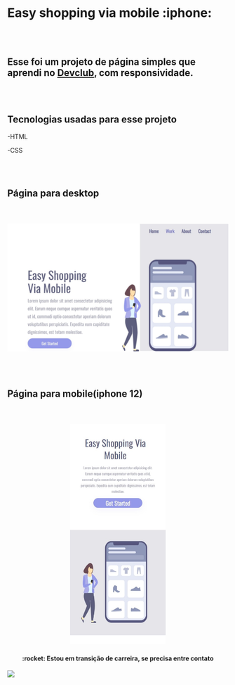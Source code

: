 <h1>Easy shopping via mobile :iphone:</h1>
<br>
<br>

<h2>Esse foi um projeto de página simples que aprendi no <a href="https://rodolfomori.com.br/devclub">Devclub</a>, com responsividade.</h2>
<br>
<br>

<h2>Tecnologias usadas para esse projeto</h2>
<p>-HTML</p>
<p>-CSS</p>
<br>
<br>

<h2> Página para desktop</h2> 
<br>
<h3 align="center">
  <img src="https://github.com/ian024/easy-shopping/blob/main/assets/desktop.jpg?raw=true" width="600px" />
</h3>
<br>
<br>

 <h2>Página para mobile(iphone 12)</h2> 
<br>

<h3 align="center" >
  <img src="https://github.com/ian024/easy-shopping/blob/main/assets/mobile.jpg?raw=true" height="500px" />
</h3>

<h4 align="center"> :rocket: Estou em transição de carreira, se precisa entre contato </h4>

<a>
  <img src="https://img.shields.io/badge/LinkedIn-0077B5?style=for-the-badge&logo=linkedin&logoColor=white"/> 
</a>
